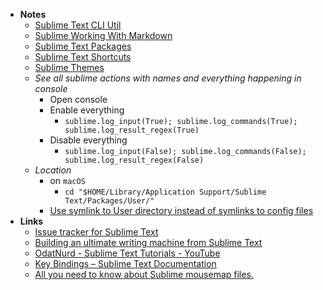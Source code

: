 - **Notes**
	- [Sublime Text CLI Util](Sublime%20Text%20CLI%20Util.md)
	- [Sublime Working With Markdown](Sublime%20Text/Sublime%20Working%20With%20Markdown.md)
	- [Sublime Text Packages](Sublime%20Text/Sublime%20Text%20Packages.md)
	- [Sublime Text Shortcuts](Sublime%20Text/Sublime%20Text%20Shortcuts.md)
	- [Sublime Themes](Sublime%20Text/Sublime%20Themes.md)
	- *See all sublime actions with names and everything happening in console*
		- Open console
		- Enable everything 
			- `sublime.log_input(True); sublime.log_commands(True); sublime.log_result_regex(True)`
		- Disable everything
			- `sublime.log_input(False); sublime.log_commands(False); sublime.log_result_regex(False)`
	- *Location*
		- on `macOS`
			- `cd "$HOME/Library/Application Support/Sublime Text/Packages/User/"`
		- [Use symlink to User directory instead of symlinks to config files](https://github.com/sublimehq/sublime_text/issues/5020)
- **Links**
	- [Issue tracker for Sublime Text](https://github.com/sublimehq/sublime_text)
	- [Building an ultimate writing machine from Sublime Text](https://tonsky.me/blog/sublime-writer/)
	- [OdatNurd - Sublime Text Tutorials - YouTube](https://www.youtube.com/c/OdatNurd/videos)
	- [Key Bindings – Sublime Text Documentation](https://www.sublimetext.com/docs/key_bindings.html)
	- [All you need to know about Sublime mousemap files.](https://gist.github.com/Ultra-Instinct-05/e1ca9a4d48641cc6c0af46fec0010611)
